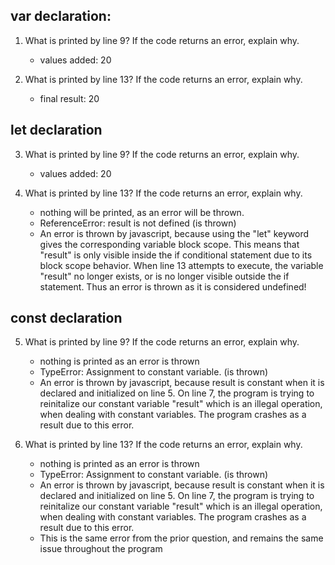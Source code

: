 <!-- /////////////////////////////////////////////////////////////////////// -->
<!-- var Declaration -->

<!-- The var keyword provides its variable with what is known as function scope. 
This means that regardless of the block it is defined in, it can be accessed anywhere 
inside the function it is defined in. Be careful when using var to declare your 
variables in your programs, as it may lead to naming conflicts and scoping issues. -->
## var declaration:

1. What is printed by line 9? If the code returns an error, explain why.
   - values added:  20
  
2. What is printed by line 13? If the code returns an error, explain why. 
   - final result:  20

<!-- let Declaration -->

<!-- Declaring a variable with the let keyword provides the variable with what is 
known as block scope. This means that it can only be accessed within the block it is 
defined in, unlike the var keyword. -->
## let declaration

3. What is printed by line 9? If the code returns an error, explain why.
   - values added:  20

4. What is printed by line 13? If the code returns an error, explain why.
   - nothing will be printed, as an error will be thrown. 
   - ReferenceError: result is not defined (is thrown)
   - An error is thrown by javascript, because using the "let" keyword gives the 
     corresponding variable block scope. This means that "result" is only visible 
     inside the if conditional statement due to its block scope behavior. When line 
     13 attempts to execute, the variable "result" no longer exists, or is no longer 
     visible outside the if statement. Thus an error is thrown as it is considered
     undefined!

<!-- const declaration -->

<!-- The const keyword gives its variable the same scope as the let keyword. Declaring 
a variable with the const prevents it from being reassigned after it is assigned for 
the first time, much like the final keyword in Java, making it useful for declaring 
constants in your programs.  -->

## const declaration

5. What is printed by line 9? If the code returns an error, explain why.
   - nothing is printed as an error is thrown 
   - TypeError: Assignment to constant variable. (is thrown)
   - An error is thrown by javascript, because result is constant when it is declared
     and initialized on line 5. On line 7, the program is trying to reinitalize our 
     constant variable "result" which is an illegal operation, when dealing with constant 
     variables. The program crashes as a result due to this error.

6. What is printed by line 13? If the code returns an error, explain why. 
   - nothing is printed as an error is thrown 
   - TypeError: Assignment to constant variable. (is thrown)
   - An error is thrown by javascript, because result is constant when it is declared
     and initialized on line 5. On line 7, the program is trying to reinitalize our 
     constant variable "result" which is an illegal operation, when dealing with constant 
     variables. The program crashes as a result due to this error. 
   - This is the same error from the prior question, and remains the same issue throughout the program 